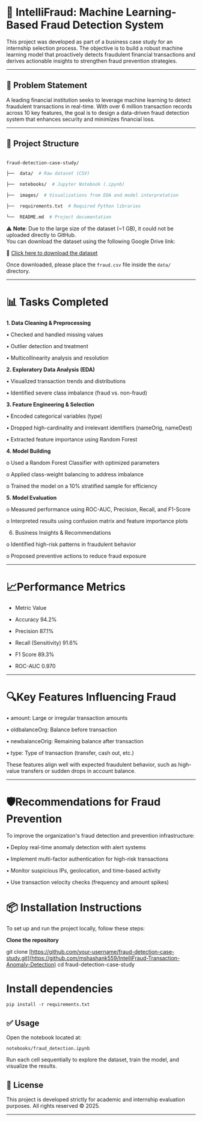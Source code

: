 # 💼 IntelliFraud: Machine Learning-Based Fraud Detection System

  

This project was developed as part of a business case study for an internship selection process. The objective is to build a robust machine learning model that proactively detects fraudulent financial transactions and derives actionable insights to strengthen fraud prevention strategies.

  

---

  

## 📌 Problem Statement

  

A leading financial institution seeks to leverage machine learning to detect fraudulent transactions in real-time. With over 6 million transaction records across 10 key features, the goal is to design a data-driven fraud detection system that enhances security and minimizes financial loss.

  

---

  

## 📂 Project Structure

  

```bash

fraud-detection-case-study/

├──  data/  # Raw dataset (CSV)

├──  notebooks/  # Jupyter Notebook (.ipynb)

├──  images/  # Visualizations from EDA and model interpretation

├──  requirements.txt  # Required Python libraries

└──  README.md  # Project documentation

```

  ⚠️ **Note**: Due to the large size of the dataset (~1 GB), it could not be uploaded directly to GitHub.  
You can download the dataset using the following Google Drive link:

🔗 [Click here to download the dataset](https://drive.google.com/file/d/1Ep5wepynEvylZMCIi1pu34cREcXj_39f/view?usp=sharing)

Once downloaded, please place the `fraud.csv` file inside the `data/` directory.

---

  
# 📊 Tasks Completed

**1. **Data Cleaning & Preprocessing****

• Checked and handled missing values

• Outlier detection and treatment

• Multicollinearity analysis and resolution

  

**2. Exploratory Data Analysis (EDA)**

• Visualized transaction trends and distributions

• Identified severe class imbalance (fraud vs. non-fraud)

  

**3. Feature Engineering & Selection**

• Encoded categorical variables (type)

• Dropped high-cardinality and irrelevant identifiers (nameOrig, nameDest)

• Extracted feature importance using Random Forest

**4. Model Building**

o Used a Random Forest Classifier with optimized parameters

o Applied class-weight balancing to address imbalance

o Trained the model on a 10% stratified sample for efficiency

**5. Model Evaluation**

o Measured performance using ROC-AUC, Precision, Recall, and F1-Score

o Interpreted results using confusion matrix and feature importance plots

6. Business Insights & Recommendations

o Identified high-risk patterns in fraudulent behavior

o Proposed preventive actions to reduce fraud exposure

________________________________________

# 📈Performance Metrics

 - Metric Value
   
   
 - Accuracy 94.2%

   

 - Precision 87.1%

   

 - Recall (Sensitivity) 91.6%

   

 - F1 Score 89.3%

   

 - ROC-AUC 0.970

________________________________________

# 🔍Key Features Influencing Fraud

• amount: Large or irregular transaction amounts

• oldbalanceOrg: Balance before transaction

• newbalanceOrig: Remaining balance after transaction

• type: Type of transaction (transfer, cash out, etc.)

These features align well with expected fraudulent behavior, such as high-value transfers or sudden drops in account balance.

________________________________________

# 🛡️Recommendations for Fraud Prevention

To improve the organization's fraud detection and prevention infrastructure:

• Deploy real-time anomaly detection with alert systems

• Implement multi-factor authentication for high-risk transactions

• Monitor suspicious IPs, geolocation, and time-based activity

• Use transaction velocity checks (frequency and amount spikes)


# 📦 Installation Instructions

To set up and run the project locally, follow these steps:

**Clone the repository**

git clone [https://github.com/your-username/fraud-detection-case-study.git](https://github.com/mshashank559/IntelliFraud-Transaction-Anomaly-Detection)
cd fraud-detection-case-study

# Install dependencies

    pip install -r requirements.txt

## ✅ Usage

Open the notebook located at:

`notebooks/fraud_detection.ipynb` 

Run each cell sequentially to explore the dataset, train the model, and visualize the results.

## 📑 License

This project is developed strictly for academic and internship evaluation purposes. All rights reserved © 2025.


---



